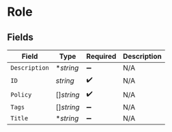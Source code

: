 # Role


## Fields

| Field              | Type               | Required           | Description        |
| ------------------ | ------------------ | ------------------ | ------------------ |
| `Description`      | **string*          | :heavy_minus_sign: | N/A                |
| `ID`               | *string*           | :heavy_check_mark: | N/A                |
| `Policy`           | []*string*         | :heavy_check_mark: | N/A                |
| `Tags`             | []*string*         | :heavy_minus_sign: | N/A                |
| `Title`            | **string*          | :heavy_minus_sign: | N/A                |